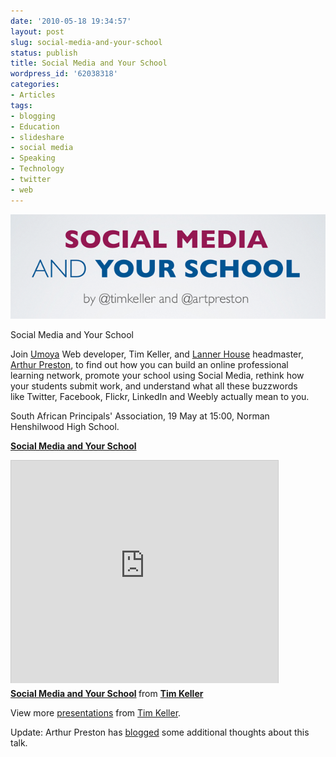 ```yaml
---
date: '2010-05-18 19:34:57'
layout: post
slug: social-media-and-your-school
status: publish
title: Social Media and Your School
wordpress_id: '62038318'
categories:
- Articles
tags:
- blogging
- Education
- slideshare
- social media
- Speaking
- Technology
- twitter
- web
---
```


![](/assets/2010-05-18-social-media-and-your-school/schoolmediaschool.png)

Social Media and Your School

Join [Umoya](http://www.umoya.net) Web developer, Tim Keller, and [Lanner House](http://www.lannerhouse.co.za) headmaster, [Arthur Preston](http://www.headthoughts.co.za), to find out how you can build an online professional learning network, promote your school using Social Media, rethink how your students submit work, and understand what all these buzzwords like Twitter, Facebook, Flickr, LinkedIn and Weebly actually mean to you.

South African Principals' Association, 19 May at 15:00, Norman Henshilwood High School.


**[Social Media and Your School](http://www.slideshare.net/timkeller/social-media-and-your-school)**

<iframe src="http://www.slideshare.net/slideshow/embed_code/4236697" width="427" height="356" frameborder="0" marginwidth="0" marginheight="0" scrolling="no" style="border:1px solid #CCC;border-width:1px 1px 0;margin-bottom:5px" allowfullscreen webkitallowfullscreen mozallowfullscreen> </iframe> <div style="margin-bottom:5px"> <strong> <a href="http://www.slideshare.net/timkeller/social-media-and-your-school" title="Social Media and Your School" target="_blank">Social Media and Your School</a> </strong> from <strong><a href="http://www.slideshare.net/timkeller" target="_blank">Tim Keller</a></strong> </div>

View more [presentations](http://www.slideshare.net/) from [Tim Keller](http://www.slideshare.net/timkeller).

Update: Arthur Preston has [blogged](http://headthoughts.co.za/2010/05/social-media-and-your-school-presentation/) some additional thoughts about this talk.
